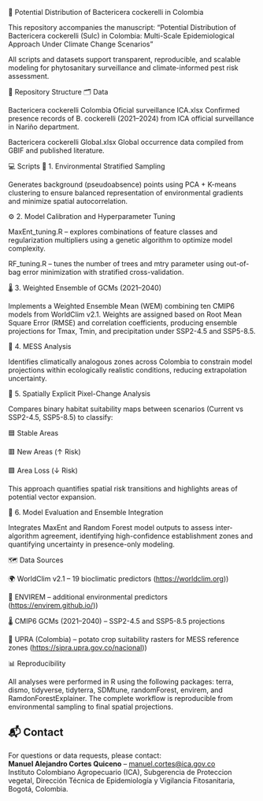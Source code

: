 🐛 Potential Distribution of Bactericera cockerelli in Colombia

This repository accompanies the manuscript:
“Potential Distribution of Bactericera cockerelli (Sulc) in Colombia: Multi-Scale Epidemiological Approach Under Climate Change Scenarios”

All scripts and datasets support transparent, reproducible, and scalable modeling for phytosanitary surveillance and climate-informed pest risk assessment.

📂 Repository Structure
🗂️ Data

Bactericera cockerelli Colombia Oficial surveillance ICA.xlsx
Confirmed presence records of B. cockerelli (2021–2024) from ICA official surveillance in Nariño department.

Bactericera cockerelli Global.xlsx
Global occurrence data compiled from GBIF and published literature.

💻 Scripts
🎯 1. Environmental Stratified Sampling

Generates background (pseudoabsence) points using PCA + K-means clustering to ensure balanced representation of environmental gradients and minimize spatial autocorrelation.

⚙️ 2. Model Calibration and Hyperparameter Tuning

MaxEnt_tuning.R – explores combinations of feature classes and regularization multipliers using a genetic algorithm to optimize model complexity.

RF_tuning.R – tunes the number of trees and mtry parameter using out-of-bag error minimization with stratified cross-validation.

🌡️ 3. Weighted Ensemble of GCMs (2021–2040)

Implements a Weighted Ensemble Mean (WEM) combining ten CMIP6 models from WorldClim v2.1.
Weights are assigned based on Root Mean Square Error (RMSE) and correlation coefficients, producing ensemble projections for Tmax, Tmin, and precipitation under SSP2-4.5 and SSP5-8.5.

🧭 4. MESS Analysis

Identifies climatically analogous zones across Colombia to constrain model projections within ecologically realistic conditions, reducing extrapolation uncertainty.

🧩 5. Spatially Explicit Pixel-Change Analysis

Compares binary habitat suitability maps between scenarios (Current vs SSP2-4.5, SSP5-8.5) to classify:

🟦 Stable Areas

🟥 New Areas (↑ Risk)

🟩 Area Loss (↓ Risk)

This approach quantifies spatial risk transitions and highlights areas of potential vector expansion.

🧠 6. Model Evaluation and Ensemble Integration

Integrates MaxEnt and Random Forest model outputs to assess inter-algorithm agreement, identifying high-confidence establishment zones and quantifying uncertainty in presence-only modeling.

🗺️ Data Sources

🌍 WorldClim v2.1 – 19 bioclimatic predictors (https://worldclim.org))

🌿 ENVIREM – additional environmental predictors (https://envirem.github.io/))

🌡️ CMIP6 GCMs (2021–2040) – SSP2-4.5 and SSP5-8.5 projections

🥔 UPRA (Colombia) – potato crop suitability rasters for MESS reference zones (https://sipra.upra.gov.co/nacional))

📊 Reproducibility

All analyses were performed in R using the following packages:
terra, dismo, tidyverse, tidyterra, SDMtune, randomForest, envirem, and RamdonForestExplainer.
The complete workflow is reproducible from environmental sampling to final spatial projections.

## 📬 Contact
For questions or data requests, please contact:  
**Manuel Alejandro Cortes Quiceno** – manuel.cortes@ica.gov.co  
Instituto Colombiano Agropecuario (ICA), Subgerencia de Proteccion vegetal, Dirección Técnica de Epidemiología y Vigilancia Fitosanitaria, Bogotá, Colombia.
